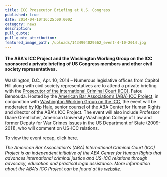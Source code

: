 ```yaml
---
title: ICC Prosecutor Briefing at U.S. Congress
published: true
date: 2014-04-10T16:25:00.000Z
category: news
description:
pull_quote:
pull_quote_attribution:
featured_image_path: /uploads/1434904029562_event-4-10-2014.jpg
---
```



#### The ABA's ICC Project and the Washington Working Group on the ICC sponsored a private briefing of US Congress members and other civil society representatives.

Washington, D.C., Apr. 10, 2014 – Numerous legislative offices from Capitol Hill along with civil society representatives are to attend a private briefing with the [Prosecutor of the International Criminal Court (ICC)](https://www.icc-cpi.int/about/otp?ln=en), Fatou Bensouda. Hosted by the [American Bar Association’s (ABA) ICC Project](https://www.aba-icc.org/), in conjunction with [Washington Working Group on the ICC](https://washingtonicc.org/), the event will be moderated by [Kip Hale](https://www.aba-icc.org/staff/kip-hale/), senior counsel of the ABA Center for Human Rights and director of the ABA's ICC Project. The event will also include Professor Diane Orentlicher, American University Washington College of Law and former Deputy for War Crimes Issues in the US Department of State (2009-2011), who will comment on US-ICC relations.

To view the event recap, click [here](https://www.international-criminal-justice-today.org/events/icc-prosecutor-briefing-at-us-congress/).

*The American Bar Association’s (ABA) International Criminal Court (ICC) Project is an independent initiative of the ABA Center for Human Rights that advances international criminal justice and US-ICC relations through advocacy, education and practical legal assistance. More information about the ABA's ICC Project can be found at its [website](https://www.aba-icc.org/).*